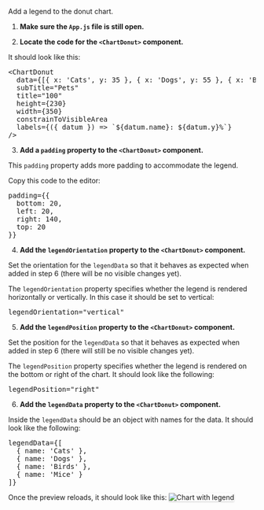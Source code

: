 Add a legend to the donut chart.

1) <strong>Make sure the `App.js` file is still open.</strong>

2) <strong>Locate the code for the `<ChartDonut>` component.</strong>

It should look like this:

<pre class="file">
&lt;ChartDonut
  data={[{ x: &#39;Cats&#39;, y: 35 }, { x: &#39;Dogs&#39;, y: 55 }, { x: &#39;Birds&#39;, y: 10 }]}
  subTitle=&quot;Pets&quot;
  title=&quot;100&quot;
  height={230}
  width={350}
  constrainToVisibleArea
  labels={({ datum }) =&gt; `${datum.name}: ${datum.y}%`}
/&gt;
</pre>

3) <strong>Add a `padding` property to the `<ChartDonut>` component.</strong>

This `padding` property adds more padding to accommodate the legend.

Copy this code to the editor:

<pre class="file" data-target="clipboard">
padding={{
  bottom: 20,
  left: 20,
  right: 140,
  top: 20
}}
</pre>


4) <strong>Add the `legendOrientation` property to the `<ChartDonut>` component.</strong>

Set the orientation for the `legendData` so that it behaves as expected when added in step 6 (there will be no visible changes yet).

The `legendOrientation` property specifies whether the legend is rendered horizontally or vertically. In this case it should be set to vertical:

<pre class="file" data-target="clipboard">
legendOrientation=&quot;vertical&quot;
</pre>

5) <strong>Add the `legendPosition` property to the `<ChartDonut>` component.</strong>

Set the position for the `legendData` so that it behaves as expected when added in step 6 (there will still be no visible changes yet).

The `legendPosition` property specifies whether the legend is rendered on the bottom or right of the chart. It should look like the following:

<pre class="file" data-target="clipboard">
legendPosition=&quot;right&quot;
</pre>

6) <strong>Add the `legendData` property to the `<ChartDonut>` component.</strong>

Inside the `legendData` should be an object with names for the data. It should look like the following:

<pre class="file" data-target="clipboard">
legendData={[
  { name: &#39;Cats&#39; }, 
  { name: &#39;Dogs&#39; }, 
  { name: &#39;Birds&#39; }, 
  { name: &#39;Mice&#39; }
]}
</pre>

Once the preview reloads, it should look like this:
<img src="donut-chart/assets/legend.png" alt="Chart with legend" style="box-shadow: rgba(3, 3, 3, 0.2) 0px 1.25px 2.5px 0px;" />

